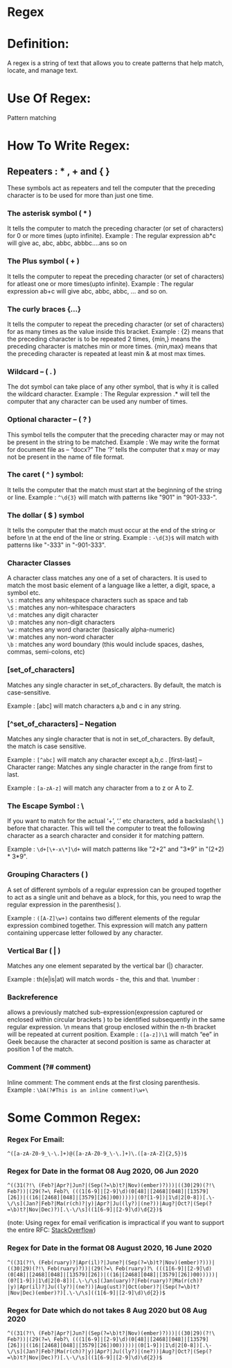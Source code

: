 # Regex

# Definition:
A regex is a string of text that allows you to create patterns that help match, locate, and manage text.

# Use Of Regex:
Pattern matching

# How To Write Regex:

## Repeaters : * , + and { }
These symbols act as repeaters and tell the computer that the preceding character is to be used for more than just one time.

### The asterisk symbol ( * )
It tells the computer to match the preceding character (or set of characters) for 0 or more times (upto infinite).
Example : The regular expression ab*c will give ac, abc, abbc, 
abbbc….ans so on 

### The Plus symbol ( + )
It tells the computer to repeat the preceding character (or set of characters) for atleast one or more times(upto infinite).
Example : The regular expression ab+c will give abc, abbc,
abbc, … and so on.

### The curly braces {…}
It tells the computer to repeat the preceding character (or set of characters) for as many times as the value inside this bracket.
Example : {2} means that the preceding character is to be repeated 2 
times, {min,} means the preceding character is matches min or  more 
times. {min,max} means that the preceding character is repeated at
least min & at most max times.

### Wildcard – ( . )
The dot symbol can take place of any other symbol, that is why it
is called the wildcard character.
Example : 
The Regular expression .* will tell the computer that any character
can be used any number of times.

### Optional character – ( ? )
This symbol tells the computer that the preceding character may
or may not be present in the string to be matched.
Example : 
We may write the format for document file as – “docx?”
The ‘?’ tells the computer that x may or may not be 
present in the name of file format.

### The caret ( ^ ) symbol:
It tells the computer that the match must start at the beginning of the string or line.
Example : `^\d{3}` will match with patterns like "901" in "901-333-".

### The dollar ( $ ) symbol
It tells the computer that the match must occur at the end of the string or before \n at the end of the line or string.
Example : `-\d{3}$`  will match with patterns like "-333" in "-901-333".

### Character Classes
A character class matches any one of a set of characters. It is used to match the most basic element of a language like a letter, a digit, space, a symbol etc.    
`\s` : matches any whitespace characters such as space and tab    
`\S` : matches any non-whitespace characters    
`\d` : matches any digit character    
`\D` : matches any non-digit characters    
`\w` : matches any word character (basically alpha-numeric)    
`\W` : matches any non-word character    
`\b` : matches any word boundary (this would include spaces, dashes, commas, semi-colons, etc)

### [set_of_characters]
Matches any single character in set_of_characters. By default, the match is case-sensitive.

Example : [abc] will match characters a,b and c in any string.

### [^set_of_characters] – Negation
Matches any single character that is not in set_of_characters. By default, the match is case sensitive.

Example : `[^abc]` will match any character except a,b,c .
[first-last] – Character range: Matches any single character in the range from first to last.

Example : `[a-zA-z]` will match any character from a to z or A to Z.

### The Escape Symbol : \\
If you want to match for the actual ‘+’, ‘.’ etc characters, add a backslash( \ ) before that character. This will tell the computer to treat the following character as a search character and consider it for matching pattern.

Example : `\d+[\+-x\*]\d+` will match patterns like "2+2"
and "3\*9" in "(2+2) * 3\*9".

### Grouping Characters ( )
A set of different symbols of a regular expression can be grouped together to act as a single unit and behave as a block, for this, you need to wrap the regular expression in the parenthesis( ).

Example : `([A-Z]\w+)` contains two different elements of the regular 
expression combined together. This expression will match any pattern 
containing uppercase letter followed by any character.

### Vertical Bar ( | )
Matches any one element separated by the vertical bar (|) character.

Example :  th(e|is|at) will match words - the, this and that.
\number :

### Backreference
allows a previously matched sub-expression(expression captured or enclosed within circular brackets ) to be identified subsequently in the same regular expression. \n means that group enclosed within the n-th bracket will be repeated at current position.
Example : `([a-z])\1` will match “ee” in Geek because the character 
at second position is same as character at position 1 of the match.

### Comment (?# comment)
Inline comment: The comment ends at the first closing parenthesis.
Example : `\bA(?#This is an inline comment)\w+\`

# Some Common Regex:

### Regex For Email:

```regex
^([a-zA-Z0-9_\-\.]+)@([a-zA-Z0-9_\-\.]+)\.([a-zA-Z]{2,5})$ 
```

### Regex for Date in the format 08 Aug 2020, 06 Jun 2020

```regex
^((31(?!\ (Feb?|Apr?|Jun?|(Sep(?=\b)t?|Nov)(ember)?)))|((30|29)(?!\ Feb?))|(29(?=\ Feb?\ (((1[6-9]|[2-9]\d)(0[48]|[2468][048]|[13579][26])|((16|[2468][048]|[3579][26])00)))))|(0?[1-9])|1\d|2[0-8])[.\-\/\s](Jan?|Feb?|Ma(r(ch)?|y)|Apr?|Ju((ly?)|(ne?))|Aug?|Oct?|(Sep(?=\b)t?|Nov|Dec)?)[.\-\/\s]((1[6-9]|[2-9]\d)\d{2})$
```
(note: Using regex for email verification is impractical if you want to support the entire RFC: [StackOverflow](https://stackoverflow.com/a/201378))

### Regex for Date in the format 08 August 2020, 16 June 2020

```regex
^((31(?!\ (Feb(ruary)?|Apr(il)?|June?|(Sep(?=\b)t?|Nov)(ember)?)))|((30|29)(?!\ Feb(ruary)?))|(29(?=\ Feb(ruary)?\ (((1[6-9]|[2-9]\d)(0[48]|[2468][048]|[13579][26])|((16|[2468][048]|[3579][26])00)))))|(0?[1-9])|1\d|2[0-8])[.\-\/\s](Jan(uary)?|Feb(ruary)?|Ma(r(ch)?|y)|Apr(il)?|Ju((ly?)|(ne?))|Aug(ust)?|Oct(ober)?|(Sep(?=\b)t?|Nov|Dec)(ember)?)[.\-\/\s]((1[6-9]|[2-9]\d)\d{2})$
```

### Regex for Date which do not takes 8 Aug 2020 but 08 Aug 2020

```regex
^((31(?!\ (Feb?|Apr?|Jun?|(Sep(?=\b)t?|Nov)(ember)?)))|((30|29)(?!\ Feb?))|(29(?=\ Feb?\ (((1[6-9]|[2-9]\d)(0[48]|[2468][048]|[13579][26])|((16|[2468][048]|[3579][26])00)))))|(0[1-9])|1\d|2[0-8])[.\-\/\s](Jan?|Feb?|Ma(r(ch)?|y)|Apr?|Ju((ly?)|(ne?))|Aug?|Oct?|(Sep(?=\b)t?|Nov|Dec)?)[.\-\/\s]((1[6-9]|[2-9]\d)\d{2})$
```
